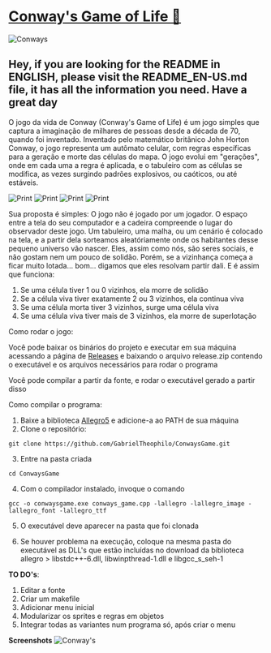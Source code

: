 # [Conway's Game of Life 🚀](https://pt.wikipedia.org/wiki/Jogo_da_vida)
![Conways](https://i.imgur.com/cw42u24.png)
<h2>Hey, if you are looking for the README in ENGLISH, please visit the README_EN-US.md file, it has all the information you need. Have a great day</h2>



O jogo da vida de Conway (Conway's Game of Life) é um jogo simples que captura a imaginação de milhares de pessoas desde a década de 70, quando foi inventado. Inventado pelo matemático britânico John Horton Conway, o jogo representa um autômato celular, com regras específicas para a geração e morte das células do mapa. O jogo evolui em "gerações", onde em cada uma a regra é aplicada, e o tabuleiro com as células se modifica, as vezes surgindo padrões explosivos, ou caóticos, ou até estáveis.


![Print](https://i.imgur.com/f0Zpsrh.png)
![Print](https://i.imgur.com/WiwWx3g.png)
![Print](https://i.imgur.com/JbQrbwK.png)
![Print](https://i.imgur.com/6Wh4Osj.png)

Sua proposta é simples: O jogo não é jogado por um jogador. O espaço entre a tela do seu computador e a cadeira compreende o lugar do observador deste jogo. Um tabuleiro, uma malha, ou um cenário é colocado na tela, e a partir dela sorteamos aleatóriamente onde os habitantes desse pequeno universo vão nascer.
Eles, assim como nós, são seres sociais, e não gostam nem um pouco de solidão. Porém, se a vizinhança começa a ficar muito lotada... bom... digamos que eles resolvam partir dali.
E é assim que funciona:
1. Se uma célula tiver 1 ou 0 vizinhos, ela morre de solidão
2. Se a célula viva tiver exatamente 2 ou 3 vizinhos, ela continua viva
3. Se uma célula morta tiver 3 vizinhos, surge uma célula viva
4. Se uma célula viva tiver mais de 3 vizinhos, ela morre de superlotação

Como rodar o jogo:

Você pode baixar os binários do projeto e executar em sua máquina acessando a página de [Releases](https://github.com/GabrielTheophilo/ConwaysGame/releases/tag/v0.0.1-alpha) e baixando o arquivo release.zip contendo o executável e os arquivos necessários para rodar o programa

Você pode compilar a partir da fonte, e rodar o executável gerado a partir disso

Como compilar o programa:
1. Baixe a biblioteca [Allegro5](https://liballeg.org/) e adicione-a ao PATH de sua máquina
2. Clone o repositório:
```console
git clone https://github.com/GabrielTheophilo/ConwaysGame.git
```
3. Entre na pasta criada
```console
cd ConwaysGame
```
4. Com o compilador instalado, invoque o comando
```console
gcc -o conwaysgame.exe conways_game.cpp -lallegro -lallegro_image -lallegro_font -lallegro_ttf
```
5. O executável deve aparecer na pasta que foi clonada

6. Se houver problema na execução, coloque na mesma pasta do executável as DLL's que estão incluídas no download da biblioteca allegro > libstdc++-6.dll, libwinpthread-1.dll e libgcc_s_seh-1

**TO DO's**:
1. Editar a fonte
2. Criar um makefile
3. Adicionar menu inicial
4. Modularizar os sprites e regras em objetos
5. Integrar todas as variantes num programa só, após criar o menu

**Screenshots**
![Conway's](https://i.imgur.com/GYDB4mp.png)